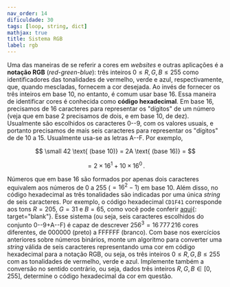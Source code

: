 ```yaml
---
nav_order: 14
dificuldade: 30
tags: [loop, string, dict]
mathjax: true
title: Sistema RGB
label: rgb
---
```


Uma das maneiras de se referir a cores em *websites* e outras aplicações é a **notação RGB** (*red-green-blue*): três inteiros $0 \le R,\,G,\,B \le 255$ como identificadores das tonalidades de vermelho, verde e azul, respectivamente, que, quando mescladas, fornecem a cor desejada. Ao invés de fornecer os três inteiros em base 10, no entanto, é comum usar base 16. Essa maneira de identificar cores  é conhecida como **código hexadecimal**. Em base 16, precisamos de 16 caracteres para representar os "dígitos" de um número (veja que em base 2 precisamos de dois, e em base 10, de dez). Usualmente são escolhidos os caracteres 0--9, com os valores usuais, e portanto precisamos de mais seis caracteres para representar os "dígitos" de de 10 a 15. Usualmente usa-se as letras A--F. Por exemplo,

$$ \small
42 \text{ (base 10)} = 2A \text{ (base 16)} =
$$

$$
= 2 \times 16^1 + 10 \times 16^0 \,.
$$

Números que em base 16 são formados por apenas dois caracteres equivalem aos números de 0 a 255 ($= 16 ^ 2 -1$) em base 10.
Além disso, no código hexadecimal as três tonalidades são indicadas por uma única *string* de seis caracteres. Por exemplo, o código hexadecimal `CD1F41` corresponde aos tons $R=205$, $G=31$ e $B=65$, como você pode conferir [aqui](https://htmlcolorcodes.com/){: target="blank"}.
Esse sistema (ou seja, seis caracteres escolhidos do conjunto 0--9+A--F) é capaz de descrever $256^3=16\,777\,216$ cores diferentes, de 000000 (preto) a FFFFFF (branco). Com base nos exercícios anteriores sobre números binários, monte um algoritmo para converter uma *string* válida de seis caracteres representando uma cor em código hexadecimal para a notação RGB, ou seja, os três inteiros $0 \le R,\,G,\,B \le 255$ com as tonalidades de vermelho, verde e azul. Implemente também a conversão no sentido contrário, ou seja, dados três inteiros $R,\,G,\,B \in [0,\,255]$, determine o código hexadecimal da cor em questão.
